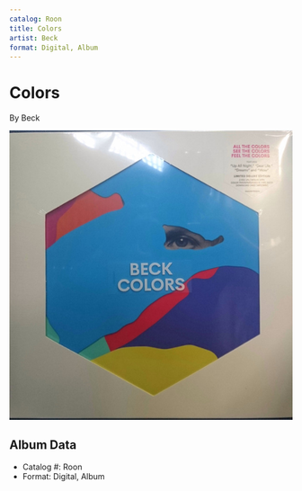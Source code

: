 ```yaml
---
catalog: Roon
title: Colors
artist: Beck
format: Digital, Album
---
```


# Colors

By Beck

![](../../assets/albumcovers/Beck-Colors.png)

## Album Data

- Catalog #: Roon
- Format: Digital, Album


